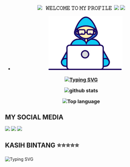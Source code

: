 <h3 align="center">
  <img src="https://emoji.discord.st/emojis/768b108d-274f-4f44-a634-8477b16efce7.gif" width="25">
  &nbsp; 𝚆𝙴𝙻𝙲𝙾𝙼𝙴 𝚃𝙾 𝙼𝚈 𝙿𝚁𝙾𝙵𝙸𝙻𝙴&nbsp;
  <img src="https://emoji.discord.st/emojis/768b108d-274f-4f44-a634-8477b16efce7.gif" width="25">

<img src="https://readme-typing-svg.herokuapp.com/?lines=Im+Esseboy☆+Orang+Baik...;Selamat+Datang+Freinds+🤗&size=25"> 

- ![Alt text](https://github.com/MRVIVEK-CODER/MRVIVEK-CODER/raw/main/Developer.gif)

[![Typing SVG](https://readme-typing-svg.herokuapp.com?font=Koulen&size=25&duration=5000&color=light&center=true&vCenter=true&multiline=true&width=600&lines=Selamat+Datang+Digithub+Esseboy+13+Jangan+Lupa+Follow)](https://git.io/typing-svg)

</p>

![github stats](https://github-readme-stats.vercel.app/api?username=esseboy13&show_icons=true&theme=dark)

<img src="https://github-readme-stats.vercel.app/api/top-langs/?username=esseboy13&layout=compact" alt="Top language">

## MY SOCIAL MEDIA
[![](https://img.shields.io/badge/Instagram-red?logo=Instagram&logoColor=red&labelColor=white)](https://www.instagram.com/kaboy.13)  [![](https://img.shields.io/badge/Whatsapp-CHAT-red?logo=Whatsapp&logoColor=Brightgreen&labelColor=white)](https://wa.me/+6285783106039?text=Asalamualaikum+Kak+Esse+Ganteng)    [![](https://img.shields.io/badge/Github-black?logo=Github&logoColor=black&labelColor=white)](https://github.com/esseboy13) 
## KASIH BINTANG ⭐⭐⭐⭐⭐
![Typing SVG](https://readme-typing-svg.herokuapp.com?lines=Selamat+Menikmati+🤪....!+)

